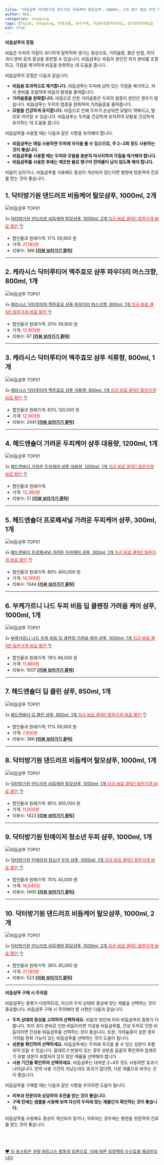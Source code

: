 ```yaml
---
title: "비듬샴푸 닥터방기원 댄드러프 비듬케어 탈모샴푸, 1000ml, 2개 필수 필요 추천 제품 비교 최저 가격 비교 장점 구매 후기 구매평"
author: NEO.
categories: shopping
tags: [Top10, shopping, 유행상품, 필수구매, 지금바로클릭하세요, 놓치면후회해요]
pin: true
---
```

**비듬샴푸의 장점**

비듬은 두피의 각질이 과다하게 탈락하여 생기는 증상으로, 가려움증, 붉은 반점, 피지 과다 분비 등의 증상을 동반할 수 있습니다. 비듬샴푸는 비듬의 원인인 피지 분비를 조절하고, 각질을 제거하여 비듬을 완화하는 데 도움을 줍니다.

비듬샴푸의 장점은 다음과 같습니다.

* **비듬을 효과적으로 제거합니다.** 비듬샴푸는 두피에 남아 있는 각질을 제거하고, 피지 분비를 조절하여 비듬의 발생을 줄여줍니다.
* **가려움증을 완화합니다.** 비듬으로 인한 가려움증은 두피의 염증이 원인인 경우가 많습니다. 비듬샴푸는 두피의 염증을 완화하여 가려움증을 줄여줍니다.
* **모발을 건강하게 유지합니다.** 비듬으로 인해 두피가 손상되면 모발이 약해지고, 탈모로 이어질 수 있습니다. 비듬샴푸는 두피를 건강하게 유지하여 모발을 건강하게 유지하는 데 도움을 줍니다.

비듬샴푸를 사용할 때는 다음과 같은 사항을 유의해야 합니다.

* **비듬샴푸는 매일 사용하면 두피에 자극을 줄 수 있으므로, 주 2~3회 정도 사용하는 것이 좋습니다.**
* **비듬샴푸를 사용할 때는 두피와 모발을 충분히 마사지하여 각질을 제거해야 합니다.**
* **비듬샴푸를 사용한 후에는 깨끗한 물로 헹구어 잔여물이 남지 않도록 해야 합니다.**

비듬이 심하거나, 비듬샴푸를 사용해도 증상이 개선되지 않는다면 병원에 방문하여 진료를 받는 것이 좋습니다.

   

## 1. 닥터방기원 댄드러프 비듬케어 탈모샴푸, 1000ml, 2개

![비듬샴푸 TOP01](https://thumbnail8.coupangcdn.com/thumbnails/remote/490x490ex/image/retail/images/8834566958435142-1a7bcb37-550e-4b3a-b25b-d0cd7772925e.jpg)


👍 [닥터방기원 댄드러프 비듬케어 탈모샴푸, 1000ml, 2개 <font color=red> 지금 바로 클릭!! 회원가격 바로 확인 </font> ](https://link.coupang.com/re/AFFSDP?lptag=AF3617701&subid=GithubCoopas&pageKey=1852422474&traceid=V0-153&itemId=20691836140&vendorItemId=71136410714) 👌 


- 할인율과 원래가격: 17%  59,900   원
- 가격: <span style='color:red'>21,180원</span>
- 리뷰수: 386  [**[리뷰 보러가기 클릭]**](https://link.coupang.com/re/AFFSDP?lptag=AF3617701&subid=GithubCoopas&pageKey=1852422474&traceid=V0-153&itemId=20691836140&vendorItemId=71136410714)

---


   

## 2. 케라시스 닥터루티어 맥주효모 샴푸 파우더리 머스크향, 800ml, 1개

![비듬샴푸 TOP01](https://thumbnail6.coupangcdn.com/thumbnails/remote/490x490ex/image/retail/images/2023/11/20/14/8/7bfcf992-139d-4c91-adc8-2a7a09313739.jpg)


👍 [케라시스 닥터루티어 맥주효모 샴푸 파우더리 머스크향, 800ml, 1개 <font color=red> 지금 바로 클릭!! 회원가격 바로 확인 </font> ](https://link.coupang.com/re/AFFSDP?lptag=AF3617701&subid=GithubCoopas&pageKey=7728409058&traceid=V0-153&itemId=20760556313&vendorItemId=87830705655) 👌 


- 할인율과 원래가격: 20%  59,900   원
- 가격: <span style='color:red'>12,900원</span>
- 리뷰수: 87  [**[리뷰 보러가기 클릭]**](https://link.coupang.com/re/AFFSDP?lptag=AF3617701&subid=GithubCoopas&pageKey=7728409058&traceid=V0-153&itemId=20760556313&vendorItemId=87830705655)

---


   

## 3. 케라시스 닥터루티어 맥주효모 샴푸 석류향, 800ml, 1개

![비듬샴푸 TOP01](https://thumbnail10.coupangcdn.com/thumbnails/remote/490x490ex/image/retail/images/2023/11/20/14/8/c30dbbde-711c-4590-bf62-dc14b55f2a05.jpg)


👍 [케라시스 닥터루티어 맥주효모 샴푸 석류향, 800ml, 1개 <font color=red> 지금 바로 클릭!! 회원가격 바로 확인 </font> ](https://link.coupang.com/re/AFFSDP?lptag=AF3617701&subid=GithubCoopas&pageKey=7728409039&traceid=V0-153&itemId=20760556228&vendorItemId=87830705502) 👌 


- 할인율과 원래가격: 83%  120,000   원
- 가격: <span style='color:red'>12,900원</span>
- 리뷰수: 2441  [**[리뷰 보러가기 클릭]**](https://link.coupang.com/re/AFFSDP?lptag=AF3617701&subid=GithubCoopas&pageKey=7728409039&traceid=V0-153&itemId=20760556228&vendorItemId=87830705502)

---


   

## 4. 헤드앤숄더 가려운 두피케어 샴푸 대용량, 1200ml, 1개

![비듬샴푸 TOP01](https://thumbnail7.coupangcdn.com/thumbnails/remote/490x490ex/image/retail/images/1307236099063017-d070b310-68a5-4af7-8d8f-b3059aa868f0.jpg)


👍 [헤드앤숄더 가려운 두피케어 샴푸 대용량, 1200ml, 1개 <font color=red> 지금 바로 클릭!! 회원가격 바로 확인 </font> ](https://link.coupang.com/re/AFFSDP?lptag=AF3617701&subid=GithubCoopas&pageKey=322942318&traceid=V0-153&itemId=2426662596&vendorItemId=5485477886) 👌 


- 할인율과 원래가격: 
- 가격: <span style='color:red'>12,380원</span>
- 리뷰수: 21  [**[리뷰 보러가기 클릭]**](https://link.coupang.com/re/AFFSDP?lptag=AF3617701&subid=GithubCoopas&pageKey=322942318&traceid=V0-153&itemId=2426662596&vendorItemId=5485477886)

---


   

## 5. 헤드앤숄더 프로페셔널 가려운 두피케어 샴푸, 300ml, 1개

![비듬샴푸 TOP01](https://thumbnail8.coupangcdn.com/thumbnails/remote/490x490ex/image/retail/images/251337724189330-cbc70f30-0e51-40d5-9408-6cca03dd90b5.jpg)


👍 [헤드앤숄더 프로페셔널 가려운 두피케어 샴푸, 300ml, 1개 <font color=red> 지금 바로 클릭!! 회원가격 바로 확인 </font> ](https://link.coupang.com/re/AFFSDP?lptag=AF3617701&subid=GithubCoopas&pageKey=322942318&traceid=V0-153&itemId=18122935710&vendorItemId=85273995116) 👌 


- 할인율과 원래가격: 89%  400,000   원
- 가격: <span style='color:red'>14,300원</span>
- 리뷰수: 1344  [**[리뷰 보러가기 클릭]**](https://link.coupang.com/re/AFFSDP?lptag=AF3617701&subid=GithubCoopas&pageKey=322942318&traceid=V0-153&itemId=18122935710&vendorItemId=85273995116)

---


   

## 6. 부케가르니 나드 두피 비듬 딥 클렌징 가려움 케어 샴푸, 1000ml, 1개

![비듬샴푸 TOP01](https://thumbnail9.coupangcdn.com/thumbnails/remote/490x490ex/image/retail/images/3562465304356985-7be56b27-d780-4028-97bd-7df0e03df1e5.jpg)


👍 [부케가르니 나드 두피 비듬 딥 클렌징 가려움 케어 샴푸, 1000ml, 1개 <font color=red> 지금 바로 클릭!! 회원가격 바로 확인 </font> ](https://link.coupang.com/re/AFFSDP?lptag=AF3617701&subid=GithubCoopas&pageKey=296030460&traceid=V0-153&itemId=18267142676&vendorItemId=5313289645) 👌 


- 할인율과 원래가격: 78%  86,000   원
- 가격: <span style='color:red'>11,860원</span>
- 리뷰수: 1007  [**[리뷰 보러가기 클릭]**](https://link.coupang.com/re/AFFSDP?lptag=AF3617701&subid=GithubCoopas&pageKey=296030460&traceid=V0-153&itemId=18267142676&vendorItemId=5313289645)

---


   

## 7. 헤드앤숄더 딥 클린 샴푸, 850ml, 1개

![비듬샴푸 TOP01](https://thumbnail8.coupangcdn.com/thumbnails/remote/490x490ex/image/retail/images/1750206699830123-12233ab9-5994-4b32-ba27-83adf55f0ae3.jpg)


👍 [헤드앤숄더 딥 클린 샴푸, 850ml, 1개 <font color=red> 지금 바로 클릭!! 회원가격 바로 확인 </font> ](https://link.coupang.com/re/AFFSDP?lptag=AF3617701&subid=GithubCoopas&pageKey=1407366400&traceid=V0-153&itemId=6825492978&vendorItemId=81876185385) 👌 


- 할인율과 원래가격: 17%  59,900   원
- 가격: <span style='color:red'>7,800원</span>
- 리뷰수: 386  [**[리뷰 보러가기 클릭]**](https://link.coupang.com/re/AFFSDP?lptag=AF3617701&subid=GithubCoopas&pageKey=1407366400&traceid=V0-153&itemId=6825492978&vendorItemId=81876185385)

---


   

## 8. 닥터방기원 댄드러프 비듬케어 탈모샴푸, 1000ml, 1개

![비듬샴푸 TOP01](https://thumbnail6.coupangcdn.com/thumbnails/remote/490x490ex/image/retail/images/8772868224274990-dd5f8d5f-00fd-4e71-82cb-daf0b5c0fcde.jpg)


👍 [닥터방기원 댄드러프 비듬케어 탈모샴푸, 1000ml, 1개 <font color=red> 지금 바로 클릭!! 회원가격 바로 확인 </font> ](https://link.coupang.com/re/AFFSDP?lptag=AF3617701&subid=GithubCoopas&pageKey=1852422474&traceid=V0-153&itemId=20687449817&vendorItemId=71136410719) 👌 


- 할인율과 원래가격: 85%  300,000   원
- 가격: <span style='color:red'>11,000원</span>
- 리뷰수: 1423  [**[리뷰 보러가기 클릭]**](https://link.coupang.com/re/AFFSDP?lptag=AF3617701&subid=GithubCoopas&pageKey=1852422474&traceid=V0-153&itemId=20687449817&vendorItemId=71136410719)

---


   

## 9. 닥터방기원 틴에이저 청소년 두피 샴푸, 1000ml, 1개

![비듬샴푸 TOP01](https://thumbnail6.coupangcdn.com/thumbnails/remote/490x490ex/image/retail/images/2023/06/09/10/2/02c668d7-d6a2-40cf-88bf-678253beb6a3.jpg)


👍 [닥터방기원 틴에이저 청소년 두피 샴푸, 1000ml, 1개 <font color=red> 지금 바로 클릭!! 회원가격 바로 확인 </font> ](https://link.coupang.com/re/AFFSDP?lptag=AF3617701&subid=GithubCoopas&pageKey=7383093658&traceid=V0-153&itemId=19071874623&vendorItemId=86224586711) 👌 


- 할인율과 원래가격: 70%  45,000   원
- 가격: <span style='color:red'>16,640원</span>
- 리뷰수: 1400  [**[리뷰 보러가기 클릭]**](https://link.coupang.com/re/AFFSDP?lptag=AF3617701&subid=GithubCoopas&pageKey=7383093658&traceid=V0-153&itemId=19071874623&vendorItemId=86224586711)

---


   

## 10. 닥터방기원 댄드러프 비듬케어 탈모샴푸, 1000ml, 2개

![비듬샴푸 TOP01](https://thumbnail8.coupangcdn.com/thumbnails/remote/490x490ex/image/retail/images/8834566958435142-1a7bcb37-550e-4b3a-b25b-d0cd7772925e.jpg)


👍 [닥터방기원 댄드러프 비듬케어 탈모샴푸, 1000ml, 2개 <font color=red> 지금 바로 클릭!! 회원가격 바로 확인 </font> ](https://link.coupang.com/re/AFFSDP?lptag=AF3617701&subid=GithubCoopas&pageKey=1852422474&traceid=V0-153&itemId=20691836140&vendorItemId=71136410714) 👌 


- 할인율과 원래가격: 38%  45,000   원
- 가격: <span style='color:red'>21,180원</span>
- 리뷰수: 523  [**[리뷰 보러가기 클릭]**](https://link.coupang.com/re/AFFSDP?lptag=AF3617701&subid=GithubCoopas&pageKey=1852422474&traceid=V0-153&itemId=20691836140&vendorItemId=71136410714)

---
**비듬샴푸 구매 시 주의점**

비듬샴푸는 종류가 다양하므로, 자신의 두피 상태와 증상에 맞는 제품을 선택하는 것이 중요합니다. 비듬샴푸 구매 시 주의해야 할 사항은 다음과 같습니다.

* **두피 상태와 증상을 고려하여 선택하세요.** 비듬의 원인에 따라 비듬샴푸의 종류가 다릅니다. 피지 과다 분비로 인한 비듬이라면 지성용 비듬샴푸를, 건성 두피로 인한 비듬이라면 건성용 비듬샴푸를 선택하는 것이 좋습니다. 또한, 가려움증이 심한 경우 가려움 완화 기능이 있는 비듬샴푸를 선택하는 것이 도움이 됩니다.
* **성분을 확인하여 선택하세요.** 비듬샴푸에는 두피에 자극을 줄 수 있는 성분이 포함되어 있을 수 있습니다. 알레르기 반응이 있는 경우 성분을 꼼꼼히 확인하여 알레르기 유발 성분이 포함되어 있지 않은 제품을 선택해야 합니다.
* **사용 기간을 확인하여 선택하세요.** 비듬샴푸는 대부분 2~4주 정도 사용하면 효과가 나타납니다. 만약 사용 기간이 지났는데도 효과가 없다면, 다른 제품으로 바꾸는 것이 좋습니다.

비듬샴푸를 구매할 때는 다음과 같은 사항을 주의하면 도움이 됩니다.

* **피부과 전문의와 상담하여 추천을 받는 것이 좋습니다.**
* **구매 전에는 샘플을 사용해 보며 자신의 두피에 맞는 제품인지 확인하는 것이 좋습니다.**

비듬샴푸를 사용해도 증상이 개선되지 않거나, 악화되는 경우에는 병원을 방문하여 진료를 받는 것이 좋습니다.<br><br><br><br><br> [ ❤  이 포스팅은 쿠팡 파트너스 활동의 일환으로, 이에 따른 일정액의 수수료를 제공받습니다](https://link.coupang.com/a/bcEFyh)